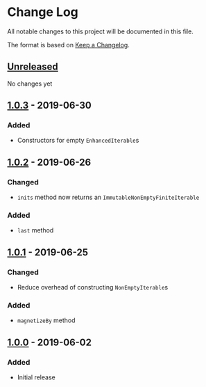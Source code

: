 # Change Log
All notable changes to this project will be documented in this file.

The format is based on [Keep a Changelog](http://keepachangelog.com/).

## [Unreleased]
No changes yet

## [1.0.3] - 2019-06-30
### Added
- Constructors for empty `EnhancedIterable`s

## [1.0.2] - 2019-06-26
### Changed
- `inits` method now returns an `ImmutableNonEmptyFiniteIterable`

### Added
- `last` method

## [1.0.1] - 2019-06-25
### Changed
- Reduce overhead of constructing `NonEmptyIterable`s

### Added
- `magnetizeBy` method

## [1.0.0] - 2019-06-02
### Added
- Initial release

[Unreleased]: https://github.com/kschuetz/enhanced-iterables/compare/enhanced-iterables-1.0.3...HEAD
[1.0.3]: https://github.com/kschuetz/enhanced-iterables/compare/enhanced-iterables-1.0.2...enhanced-iterables-1.0.3
[1.0.2]: https://github.com/kschuetz/enhanced-iterables/compare/enhanced-iterables-1.0.1...enhanced-iterables-1.0.2
[1.0.1]: https://github.com/kschuetz/enhanced-iterables/compare/enhanced-iterables-1.0.0...enhanced-iterables-1.0.1
[1.0.0]: https://github.com/kschuetz/enhanced-iterables/commits/enhanced-iterables-1.0.0
